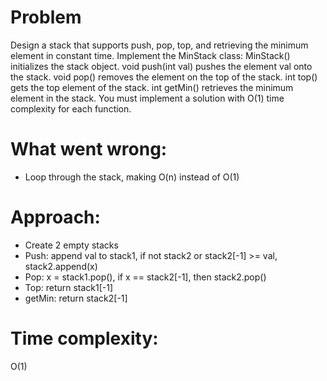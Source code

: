 # Problem
Design a stack that supports push, pop, top, and retrieving the minimum element in constant time.
Implement the MinStack class:
MinStack() initializes the stack object.
void push(int val) pushes the element val onto the stack.
void pop() removes the element on the top of the stack.
int top() gets the top element of the stack.
int getMin() retrieves the minimum element in the stack.
You must implement a solution with O(1) time complexity for each function.

# What went wrong:
- Loop through the stack, making O(n) instead of O(1)

# Approach:
- Create 2 empty stacks
- Push: append val to stack1, if not stack2 or stack2[-1] >= val, stack2.append(x)
- Pop: x = stack1.pop(), if x == stack2[-1], then stack2.pop()
- Top: return stack1[-1]
- getMin: return stack2[-1]

# Time complexity:
O(1)